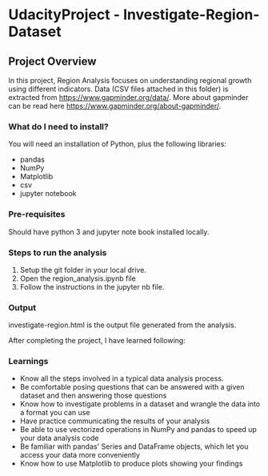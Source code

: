 # UdacityProject - Investigate-Region-Dataset

## Project Overview  

In this project, Region Analysis focuses on understanding regional growth using different indicators. Data (CSV files attached in this folder) is extracted from https://www.gapminder.org/data/.
More about gapminder can be read here
https://www.gapminder.org/about-gapminder/. 

### What do I need to install?  
 You will need an installation of Python, plus the following libraries:  
 * pandas  
 * NumPy  
 * Matplotlib  
 * csv
 * jupyter notebook
 
### Pre-requisites
Should have python 3 and jupyter note book installed locally.

### Steps to run the analysis
1. Setup the git folder in your local drive.
2. Open the region_analysis.ipynb file
3. Follow the instructions in the jupyter nb file.

### Output
investigate-region.html is the output file generated from the analysis.

 After completing the project, I have learned following:  

### Learnings
 * Know all the steps involved in a typical data analysis process. 
 * Be comfortable posing questions that can be answered with a given dataset and then answering those questions  
 * Know how to investigate problems in a dataset and wrangle the data into a format you can use  
 * Have practice communicating the results of your analysis  
 * Be able to use vectorized operations in NumPy and pandas to speed up your data analysis code  
 * Be familiar with pandas' Series and DataFrame objects, which let you access your data more conveniently  
 * Know how to use Matplotlib to produce plots showing your findings
